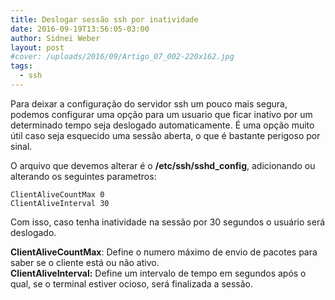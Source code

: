 ```yaml
---
title: Deslogar sessão ssh por inatividade
date: 2016-09-19T13:56:05-03:00
author: Sidnei Weber
layout: post
#cover: /uploads/2016/09/Artigo_07_002-220x162.jpg
tags:
  - ssh
---
```

Para deixar a configuração do servidor ssh um pouco mais segura, podemos configurar uma opção para um usuario que ficar inativo por um determinado tempo seja deslogado automaticamente. É uma opção muito útil caso seja esquecido uma sessão aberta, o que é bastante perigoso por sinal.

O arquivo que devemos alterar é o **/etc/ssh/sshd_config**, adicionando ou alterando os seguintes parametros:

```shell
ClientAliveCountMax 0
ClientAliveInterval 30
```

Com isso, caso tenha inatividade na sessão por 30 segundos o usuário será deslogado.

**ClientAliveCountMax**: Define o numero máximo de envio de pacotes para saber se o cliente está ou não ativo.  
**ClientAliveInterval:** Define um intervalo de tempo em segundos após o qual, se o terminal estiver ocioso, será finalizada a sessão.